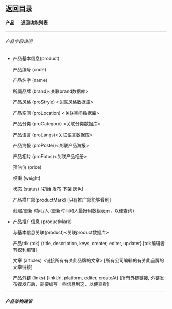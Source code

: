 ## [返回目录](../../readme.md)  
#### 产品 &nbsp;&nbsp;&nbsp;&nbsp; [返回功能列表](../5_Function.md)
---
###### 产品字段说明

- 产品基本信息(product)

  产品编号 (code)

  产品名字 (name)

  所属品牌 (brand)<关联brand数据库>

  产品风格 (proStryle) <关联风格数据库>

  产品空间 (proLocation) <关联空间数据库>

  产品分类 (proCategory) <关联分类数据库>

  产品语言 (proLangs)<关联语言数据库>

  产品海报 (proPoster)<关联产品海报>

  产品相片 (proFotos)<关联产品相册>

  预估价   (price) 

  权重     (weight)

  状态     (status) [初始 发布 下架 灰色]

  产品推广部(productMark) [只有推广部能够看到]

  创建/更新 时间/人 (更新时间和人最好用数组表示，以便查询)

- 产品推广信息 (productMark)

  与基本信息关联(product)<关联product数据库>

  产品tdk (tdk) {title, description, keys, creater, editer, updater} [tdk编辑者有权利编辑]

  文章 (articles) <链接所有有关此品牌的文章> [所有公司编辑的有关此品牌的文章链接]

  产品外链 (links) {linkUrl, platform, editer, createAt} [所有外链链接, 外链发布者发布后，需要编写一些信息到这，以便查看]

---
##### 产品架构建议


